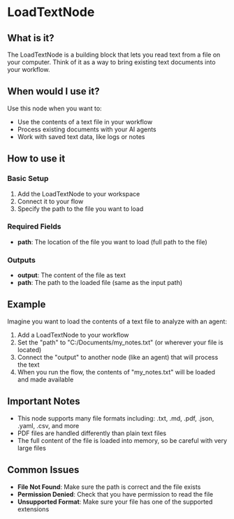 # LoadTextNode

## What is it?
The LoadTextNode is a building block that lets you read text from a file on your computer. Think of it as a way to bring existing text documents into your workflow.

## When would I use it?
Use this node when you want to:
- Use the contents of a text file in your workflow
- Process existing documents with your AI agents
- Work with saved text data, like logs or notes

## How to use it

### Basic Setup
1. Add the LoadTextNode to your workspace
2. Connect it to your flow
3. Specify the path to the file you want to load

### Required Fields
- **path**: The location of the file you want to load (full path to the file)

### Outputs
- **output**: The content of the file as text
- **path**: The path to the loaded file (same as the input path)

## Example
Imagine you want to load the contents of a text file to analyze with an agent:

1. Add a LoadTextNode to your workflow
2. Set the "path" to "C:/Documents/my_notes.txt" (or wherever your file is located)
3. Connect the "output" to another node (like an agent) that will process the text
4. When you run the flow, the contents of "my_notes.txt" will be loaded and made available

## Important Notes
- This node supports many file formats including: .txt, .md, .pdf, .json, .yaml, .csv, and more
- PDF files are handled differently than plain text files
- The full content of the file is loaded into memory, so be careful with very large files

## Common Issues
- **File Not Found**: Make sure the path is correct and the file exists
- **Permission Denied**: Check that you have permission to read the file
- **Unsupported Format**: Make sure your file has one of the supported extensions